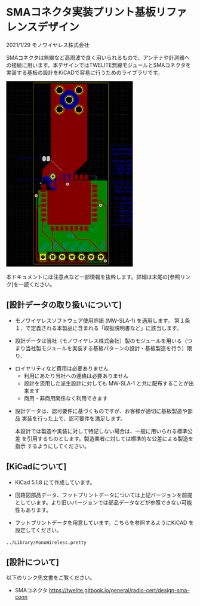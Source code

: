 # SMAコネクタ実装プリント基板リファレンスデザイン

2021/1/29 モノワイヤレス株式会社



SMAコネクタは無線など高周波で良く用いられるもので、アンテナや計測器への接続に用います。本デザインではTWELITE無線モジュールとSMAコネクタを実装する基板の設計をKiCADで容易に行うためのライブラリです。



![](img_kicad.png)



本ドキュメントには注意点など一部情報を抜粋します。詳細は末尾の[参照リンク]を一読ください。



## [設計データの取り扱いについて]

 - モノワイヤレスソフトウェア使用許諾 (MW-SLA-1) を適用します。
   第１条１．で定義される本製品に含まれる「取扱説明書など」に該当します。

 - 設計データは当社（モノワイヤレス株式会社）製のモジュールを用いる（つまり当社製モジュールを実装する基板パターンの設計・基板製造を行う）限り、
   
* ロイヤリティなど費用は必要ありません
   * 利用にあたり当社への連絡は必要ありません
   * 設計を流用した派生設計に対しても MW-SLA-1 と共に配布することが出来ます
   * 商用・非商用関係なく利用できます
   
 - 設計データは、認可要件に基づくものですが、お客様が適切に基板製造や部品
   実装を行った上で、認可要件を満足します。

   本設計では製造や実装に対して特記しない場合は、一般に用いられる標準公差
   を引用するものとします。製造業者に対しては標準的な公差による製造を指示
   するようにしてください。

## [KiCadについて]

 - KiCad 5.1.8 にて作成しています。

 - 回路図部品データ、フットプリントデータについては上記バージョンを前提としています。より旧いバージョンでは部品データなどが参照できない可能性もあります。
   
 - フットプリントデータを用意しています。こちらを参照するようにKiCAD を設定してください。
   

`../Library/MonoWireless.pretty`



## [設計について]

以下のリンク先文書をご覧ください。

* SMAコネクタ
  https://twelite.gitbook.io/general/radio-cert/design-sma-conn



